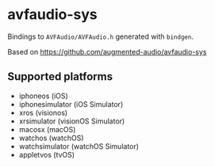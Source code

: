 # avfaudio-sys
Bindings to `AVFAudio/AVFAudio.h` generated with `bindgen`.

Based on https://github.com/augmented-audio/avfaudio-sys

## Supported platforms

- iphoneos (iOS)
- iphonesimulator (iOS Simulator)
- xros (visionos)
- xrsimulator (visionOS Simulator)
- macosx (macOS)
- watchos (watchOS)
- watchsimulator (watchOS Simulator)
- appletvos (tvOS)